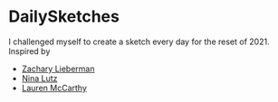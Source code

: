 # DailySketches
I challenged myself to create a sketch every day for the reset of 2021.
Inspired by 
- [Zachary Lieberman](https://99u.adobe.com/videos/63720/zach-lieberman-what-could-the-creative-career-of-the-future-look-like)
- [Nina Lutz](https://ninalutz.github.io/2021_Daily_Sketches/)
- [Lauren McCarthy](https://www.youtube.com/watch?v=1k3X4DLDHdc)
